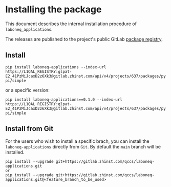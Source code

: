 # Installing the package

This document describes the internal installation procedure of `laboneq_applications`.

The releases are published to the project's public GitLab [package registry](https://gitlab.zhinst.com/qccs/laboneq-applications/-/packages).

## Install

`pip install laboneq-applications --index-url https://L1QAL_REGISTRY:glpat-E2_41PzMiJcaxD2z6Xk3@gitlab.zhinst.com/api/v4/projects/637/packages/pypi/simple`

or a specific version:

`pip install laboneq-applications==0.1.0 --index-url https://L1QAL_REGISTRY:glpat-E2_41PzMiJcaxD2z6Xk3@gitlab.zhinst.com/api/v4/projects/637/packages/pypi/simple`


## Install from Git

For the users who wish to install a specific brach, you can install the `laboneq-applications` directly from `Git`. By default the `main` branch will be installed.

```
pip install --upgrade git+https://gitlab.zhinst.com/qccs/laboneq-applications.git
or
pip install --upgrade git+https://gitlab.zhinst.com/qccs/laboneq-applications.git@<feature_branch_to_be_used>
```
